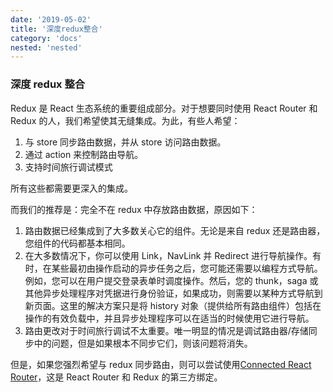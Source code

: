 ```yaml
---
date: '2019-05-02'
title: '深度redux整合'
category: 'docs'
nested: 'nested'
---
```


### 深度 redux 整合

Redux 是 React 生态系统的重要组成部分。对于想要同时使用 React Router 和 Redux 的人，我们希望使其无缝集成。为此，有些人希望：

1. 与 store 同步路由数据，并从 store 访问路由数据。
2. 通过 action 来控制路由导航。
3. 支持时间旅行调试模式

所有这些都需要更深入的集成。

而我们的推荐是：完全不在 redux 中存放路由数据，原因如下：

1. 路由数据已经集成到了大多数关心它的组件。无论是来自 redux 还是路由器，您组件的代码都基本相同。
2. 在大多数情况下，你可以使用 Link，NavLink 并 Redirect 进行导航操作。有时，在某些最初由操作启动的异步任务之后，您可能还需要以编程方式导航。例如，您可以在用户提交登录表单时调度操作。然后，您的 thunk，saga 或其他异步处理程序对凭据进行身份验证，如果成功，则需要以某种方式导航到新页面。这里的解决方案只是将 history 对象（提供给所有路由组件）包括在操作的有效负载中，并且异步处理程序可以在适当的时候使用它进行导航。
3. 路由更改对于时间旅行调试不太重要。唯一明显的情况是调试路由器/存储同步中的问题，但是如果根本不同步它们，则该问题将消失。

但是，如果您强烈希望与 redux 同步路由，则可以尝试使用[Connected React Router](https://github.com/supasate/connected-react-router)，这是 React Router 和 Redux 的第三方绑定。

